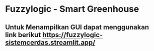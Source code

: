 # Fuzzylogic - Smart Greenhouse 
## Untuk Menampilkan GUI dapat menggunakan link berikut https://fuzzylogic-sistemcerdas.streamlit.app/
